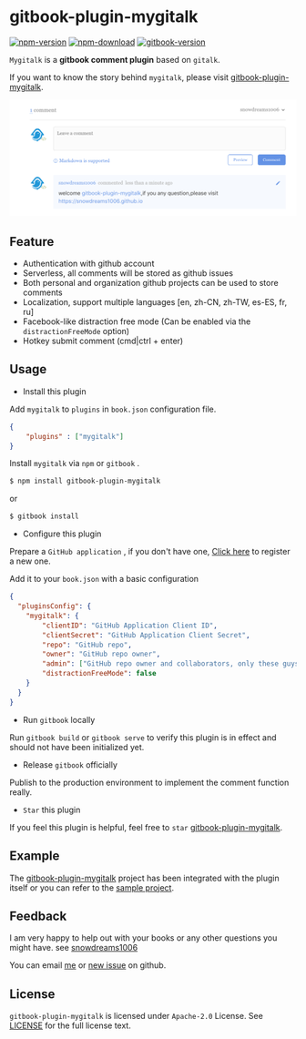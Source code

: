 # gitbook-plugin-mygitalk

[![npm-version][npm-version-image]][npm-version-url] [![npm-download][npm-download-image]][npm-version-url] [![gitbook-version][gitbook-version-image]][gitbook-version-url]

`Mygitalk` is a **gitbook comment plugin** based on `gitalk`.

If you want to know the story behind `mygitalk`, please visit [gitbook-plugin-mygitalk](https://snowdreams1006.github.io/gitbook-plugin-mygitalk/).

![mygitalk-use-preview.png](./docs/images/mygitalk-use-preview.png)

## Feature

- Authentication with github account
- Serverless, all comments will be stored as github issues
- Both personal and organization github projects can be used to store comments 
- Localization, support multiple languages [en, zh-CN, zh-TW, es-ES, fr, ru]
- Facebook-like distraction free mode (Can be enabled via the `distractionFreeMode` option)
- Hotkey submit comment (cmd|ctrl + enter)

## Usage

- Install this plugin

Add `mygitalk` to `plugins` in `book.json` configuration file.

```json
{
    "plugins" : ["mygitalk"]
}
```

Install `mygitalk` via `npm` or `gitbook` .

```bash
$ npm install gitbook-plugin-mygitalk
```

or 

```bash
$ gitbook install
```

- Configure this plugin

Prepare a `GitHub application` , if you don't have one, [Click here](https://github.com/settings/applications/new) to register a new one.

Add it to your `book.json` with a basic configuration

```json
{
  "pluginsConfig": {
    "mygitalk": {
        "clientID": "GitHub Application Client ID",
        "clientSecret": "GitHub Application Client Secret",
        "repo": "GitHub repo",
        "owner": "GitHub repo owner",
        "admin": ["GitHub repo owner and collaborators, only these guys can initialize github issues"],
        "distractionFreeMode": false
    }
  }
}
```

- Run `gitbook` locally

Run `gitbook build` or `gitbook serve` to verify this plugin is in effect and should not have been initialized yet.

- Release `gitbook` officially

Publish to the production environment to implement the comment function really.

- `Star` this plugin

If you feel this plugin is helpful, feel free to `star` [gitbook-plugin-mygitalk](https://github.com/snowdreams1006/gitbook-plugin-mygitalk).

## Example

The [gitbook-plugin-mygitalk](https://github.com/snowdreams1006/gitbook-plugin-mygitalk) project has been integrated with the plugin itself or you can refer to the [sample project](https://github.com/snowdreams1006/gitbook-plugin-mygitalk/tree/master/example).

## Feedback

I am very happy to help out with your books or any other questions you might have. see [snowdreams1006](https://github.com/snowdreams1006)

You can email [me](mailto:snowdreams1006@163.com) or [new issue](https://github.com/snowdreams1006/gitbook-plugin-mygitalk/issues) on github.

## License

`gitbook-plugin-mygitalk` is licensed under `Apache-2.0` License. See [LICENSE](LICENSE) for the full license text.

[npm-version-image]: https://img.shields.io/npm/v/gitbook-plugin-mygitalk.svg?style=flat-square
[npm-version-url]: https://www.npmjs.com/package/gitbook-plugin-mygitalk
[npm-download-image]: https://npm.taobao.org/badge/d/gitbook-plugin-mygitalk.svg
[gitbook-version-image]: https://badgen.net/badge/gitbook/%3E%3D2.4.3/blue
[gitbook-version-url]: https://www.npmjs.com/package/gitbook